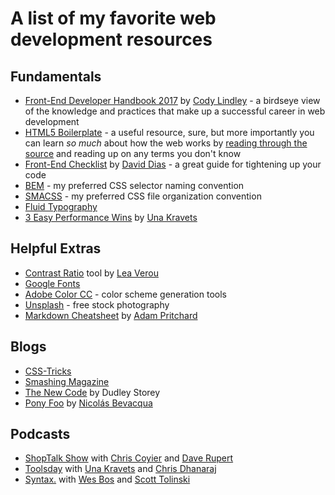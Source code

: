 # A list of my favorite web development resources

## Fundamentals
* [Front-End Developer Handbook 2017](https://github.com/FrontendMasters/front-end-handbook-2017) by [Cody Lindley](http://codylindley.com/) - a  birdseye view of the knowledge and practices that make up a successful career in web development
* [HTML5 Boilerplate](https://html5boilerplate.com/) - a useful resource, sure, but more importantly you can learn *so much* about how the web works by [reading through the source](https://github.com/h5bp/html5-boilerplate/tree/master/src) and reading up on any terms you don't know
* [Front-End Checklist](https://github.com/thedaviddias/Front-End-Checklist) by [David Dias](http://daviddias.me/) - a great guide for tightening up your code
* [BEM](http://getbem.com/) - my preferred CSS selector naming convention
* [SMACSS](https://smacss.com/) - my preferred CSS file organization convention
* [Fluid Typography](https://css-tricks.com/snippets/css/fluid-typography/)
* [3 Easy Performance Wins](https://una.im/perf-design-wins/) by [Una Kravets](http://unakravets.com/) 

## Helpful Extras
* [Contrast Ratio](http://leaverou.github.io/contrast-ratio/) tool by [Lea Verou](http://lea.verou.me/)
* [Google Fonts](https://fonts.google.com/)
* [Adobe Color CC](https://color.adobe.com) - color scheme generation tools
* [Unsplash](https://unsplash.com/) - free stock photography
* [Markdown Cheatsheet](https://github.com/adam-p/markdown-here/wiki/Markdown-Cheatsheet) by [Adam Pritchard](https://github.com/adam-p)

## Blogs
* [CSS-Tricks](https://css-tricks.com/)
* [Smashing Magazine](https://www.smashingmagazine.com/)
* [The New Code](https://thenewcode.com/) by Dudley Storey
* [Pony Foo](https://ponyfoo.com/) by [Nicolás Bevacqua](https://ponyfoo.com/about)

## Podcasts
* [ShopTalk Show](http://shoptalkshow.com/) with [Chris Coyier](https://chriscoyier.net/) and [Dave Rupert](http://daverupert.com/)
* [Toolsday](http://www.toolsday.io/) with [Una Kravets](http://unakravets.com/) and [Chris Dhanaraj](https://twitter.com/chrisdhanaraj)
* [Syntax.](https://syntax.fm/) with [Wes Bos](http://wesbos.com/) and [Scott Tolinski](http://scotttolinski.com/)
